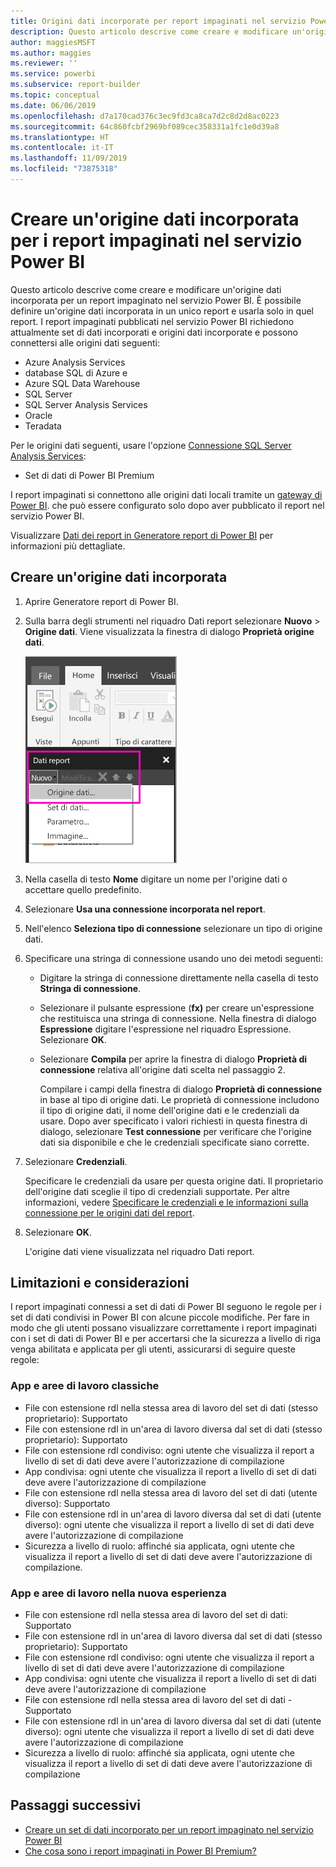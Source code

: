 ```yaml
---
title: Origini dati incorporate per report impaginati nel servizio Power BI
description: Questo articolo descrive come creare e modificare un'origine dati incorporata in un report impaginato nel servizio Power BI.
author: maggiesMSFT
ms.author: maggies
ms.reviewer: ''
ms.service: powerbi
ms.subservice: report-builder
ms.topic: conceptual
ms.date: 06/06/2019
ms.openlocfilehash: d7a170cad376c3ec9fd3ca8ca7d2c8d2d8ac0223
ms.sourcegitcommit: 64c860fcbf2969bf089cec358331a1fc1e0d39a8
ms.translationtype: HT
ms.contentlocale: it-IT
ms.lasthandoff: 11/09/2019
ms.locfileid: "73875318"
---
```

# <a name="create-an-embedded-data-source-for-paginated-reports-in-the-power-bi-service"></a>Creare un'origine dati incorporata per i report impaginati nel servizio Power BI

Questo articolo descrive come creare e modificare un'origine dati incorporata per un report impaginato nel servizio Power BI. È possibile definire un'origine dati incorporata in un unico report e usarla solo in quel report. I report impaginati pubblicati nel servizio Power BI richiedono attualmente set di dati incorporati e origini dati incorporate e possono connettersi alle origini dati seguenti:

- Azure Analysis Services
- database SQL di Azure e 
- Azure SQL Data Warehouse
- SQL Server
- SQL Server Analysis Services
- Oracle 
- Teradata 

Per le origini dati seguenti, usare l'opzione [Connessione SQL Server Analysis Services](service-premium-connect-tools.md):

- Set di dati di Power BI Premium

I report impaginati si connettono alle origini dati locali tramite un [gateway di Power BI](service-gateway-onprem.md). che può essere configurato solo dopo aver pubblicato il report nel servizio Power BI.

Visualizzare [Dati dei report in Generatore report di Power BI](report-builder-data.md) per informazioni più dettagliate.

## <a name="create-an-embedded-data-source"></a>Creare un'origine dati incorporata
  
1. Aprire Generatore report di Power BI.

1. Sulla barra degli strumenti nel riquadro Dati report selezionare **Nuovo** > **Origine dati**. Viene visualizzata la finestra di dialogo **Proprietà origine dati**.

    ![Nuova origine dati](media/paginated-reports-embedded-data-source/power-bi-paginated-new-data-source.png)
  
2.  Nella casella di testo **Nome** digitare un nome per l'origine dati o accettare quello predefinito.  
  
3.  Selezionare **Usa una connessione incorporata nel report**.  
  
1.  Nell'elenco **Seleziona tipo di connessione** selezionare un tipo di origine dati. 

1.  Specificare una stringa di connessione usando uno dei metodi seguenti:  
  
    -   Digitare la stringa di connessione direttamente nella casella di testo **Stringa di connessione**. 
  
    -   Selezionare il pulsante espressione (**fx)** per creare un'espressione che restituisca una stringa di connessione. Nella finestra di dialogo **Espressione** digitare l'espressione nel riquadro Espressione. Selezionare **OK**. 
  
    -   Selezionare **Compila** per aprire la finestra di dialogo **Proprietà di connessione** relativa all'origine dati scelta nel passaggio 2.  
  
        Compilare i campi della finestra di dialogo **Proprietà di connessione** in base al tipo di origine dati. Le proprietà di connessione includono il tipo di origine dati, il nome dell'origine dati e le credenziali da usare. Dopo aver specificato i valori richiesti in questa finestra di dialogo, selezionare **Test connessione** per verificare che l'origine dati sia disponibile e che le credenziali specificate siano corrette.  
  
4.  Selezionare **Credenziali**.  
  
     Specificare le credenziali da usare per questa origine dati. Il proprietario dell'origine dati sceglie il tipo di credenziali supportate. Per altre informazioni, vedere [Specificare le credenziali e le informazioni sulla connessione per le origini dati del report](https://docs.microsoft.com/sql/reporting-services/report-data/specify-credential-and-connection-information-for-report-data-sources).
  
5.  Selezionare **OK**.  
  
     L'origine dati viene visualizzata nel riquadro Dati report.  
     
## <a name="limitations-and-considerations"></a>Limitazioni e considerazioni

I report impaginati connessi a set di dati di Power BI seguono le regole per i set di dati condivisi in Power BI con alcune piccole modifiche.  Per fare in modo che gli utenti possano visualizzare correttamente i report impaginati con i set di dati di Power BI e per accertarsi che la sicurezza a livello di riga venga abilitata e applicata per gli utenti, assicurarsi di seguire queste regole:

### <a name="classic-apps-and-workspaces"></a>App e aree di lavoro classiche

- File con estensione rdl nella stessa area di lavoro del set di dati (stesso proprietario): Supportato
- File con estensione rdl in un'area di lavoro diversa dal set di dati (stesso proprietario): Supportato
- File con estensione rdl condiviso: ogni utente che visualizza il report a livello di set di dati deve avere l'autorizzazione di compilazione
- App condivisa: ogni utente che visualizza il report a livello di set di dati deve avere l'autorizzazione di compilazione
- File con estensione rdl nella stessa area di lavoro del set di dati (utente diverso): Supportato
- File con estensione rdl in un'area di lavoro diversa dal set di dati (utente diverso): ogni utente che visualizza il report a livello di set di dati deve avere l'autorizzazione di compilazione
- Sicurezza a livello di ruolo: affinché sia applicata, ogni utente che visualizza il report a livello di set di dati deve avere l'autorizzazione di compilazione.

### <a name="new-experience-apps-and-workspaces"></a>App e aree di lavoro nella nuova esperienza

- File con estensione rdl nella stessa area di lavoro del set di dati: Supportato
- File con estensione rdl in un'area di lavoro diversa dal set di dati (stesso proprietario): Supportato
- File con estensione rdl condiviso: ogni utente che visualizza il report a livello di set di dati deve avere l'autorizzazione di compilazione
- App condivisa: ogni utente che visualizza il report a livello di set di dati deve avere l'autorizzazione di compilazione
- File con estensione rdl nella stessa area di lavoro del set di dati - Supportato
- File con estensione rdl in un'area di lavoro diversa dal set di dati (utente diverso): ogni utente che visualizza il report a livello di set di dati deve avere l'autorizzazione di compilazione
- Sicurezza a livello di ruolo: affinché sia applicata, ogni utente che visualizza il report a livello di set di dati deve avere l'autorizzazione di compilazione

## <a name="next-steps"></a>Passaggi successivi

- [Creare un set di dati incorporato per un report impaginato nel servizio Power BI](paginated-reports-create-embedded-dataset.md)
- [Che cosa sono i report impaginati in Power BI Premium?](paginated-reports-report-builder-power-bi.md)
